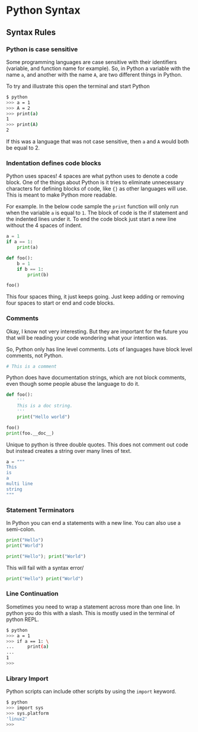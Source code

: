 # Python Syntax

## Syntax Rules
### Python is case sensitive
Some programming languages are case sensitive with their identifiers (variable, and function name for example).
So, in Python a variable with the name `a`, and another with the name `A`, are two different things in Python.

To try and illustrate this open the terminal and start Python
```bash
$ python
>>> a = 1
>>> A = 2
>>> print(a)
1
>>> print(A)
2
```
If this was a language that was not case sensitive, then `a` and `A` would both be equal to 2.

### Indentation defines code blocks
Python uses spaces! 4 spaces are what python uses to denote a code block.
One of the things about Python is it tries to eliminate unnecessary characters for 
defining blocks of code, like `{}` as other languages will use. This is meant to make 
Python more readable.

For example. In the below code sample the `print` function will only run when the variable `a` is
equal to `1`. The block of code is the if statement and the indented lines under it.
To end the code block just start a new line without the 4 spaces of indent.
```python
a = 1
if a == 1:
    print(a)

def foo():
    b = 1
    if b == 1:
        print(b)

foo()
```
This four spaces thing, it just keeps going. Just keep adding or removing four spaces to start or
end and code blocks.

### Comments
Okay, I know not very interesting. But they are important for the future you that will be reading your code
wondering what your intention was.

So, Python only has line level comments. Lots of languages have block level comments, not Python.

```Python
# This is a comment
```

Python does have documentation strings, which are not block comments, even though some people abuse the
language to do it.

```python
def foo():
    '''
    This is a doc string.
    '''
    print("Hello world")

foo()
print(foo.__doc__)
```

Unique to python is three double quotes. This does not comment out code but instead creates a string over
many lines of text.
```Python
a = """
This
is
a
multi line
string
"""
```

### Statement Terminators
In Python you can end a statements with a new line. You can also use a semi-colon.
```Python
print("Hello")
print("World")

print("Hello"); print("World")
```
This will fail with a syntax error/
```Python
print("Hello") print("World")
```

### Line Continuation
Sometimes you need to wrap a statement across more than one line. In python you do this with a slash.
This is mostly used in the terminal of python REPL.

```bash
$ python
>>> a = 1
>>> if a == 1: \
...     print(a)
...
1
>>>
```

### Library Import
Python scripts can include other scripts by using the `import` keyword.
```bash
$ python
>>> import sys
>>> sys.platform
'linux2'
>>>
```

